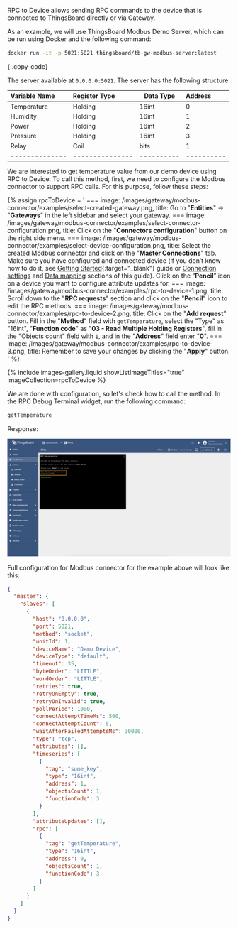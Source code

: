 RPC to Device allows sending RPC commands to the device that is connected to ThingsBoard directly 
or via Gateway.

As an example, we will use ThingsBoard Modbus Demo Server, which can be run using Docker and the following command:

```bash
docker run -it -p 5021:5021 thingsboard/tb-gw-modbus-server:latest
```
{:.copy-code}

The server available at `0.0.0.0:5021`. The server has the following structure:

| Variable Name  | Register Type   | Data Type  | Address    |
|:---------------|:----------------|------------|:-----------|
| Temperature    | Holding         | 16int      | 0          |
| Humidity       | Holding         | 16int      | 1          |
| Power          | Holding         | 16int      | 2          |
| Pressure       | Holding         | 16int      | 3          |
| Relay          | Coil            | bits       | 1          |
| -------------- | --------------- | ---------- | ---------- |

We are interested to get temperature value from our demo device using RPC to Device.
To call this method, first, we need to configure the Modbus connector to support RPC calls. For this purpose, follow
these steps:

{% assign rpcToDevice = '
    ===
        image: /images/gateway/modbus-connector/examples/select-created-gateway.png,
        title: Go to "**Entities**" → "**Gateways**" in the left sidebar and select your gateway.
    ===
        image: /images/gateway/modbus-connector/examples/select-connector-configuration.png,
        title: Click on the "**Connectors configuration**" button on the right side menu.
    ===
        image: /images/gateway/modbus-connector/examples/select-device-configuration.png,
        title: Select the created Modbus connector and click on the "**Master Connections**" tab. Make sure you have configured and connected device (if you don’t know how to do it, see [Getting Started](/docs/iot-gateway/getting-started/?connectorsCreation=modbus){:target="_blank"} guide or [Connection settings](/docs/iot-gateway/config/modbus/#connection-settings) and [Data mapping](/docs/iot-gateway/config/modbus/#data-mapping) sections of this guide). Click on the “**Pencil**” icon on a device you want to configure attribute updates for.
    ===
        image: /images/gateway/modbus-connector/examples/rpc-to-device-1.png,
        title: Scroll down to the "**RPC requests**" section and click on the "**Pencil**" icon to edit the RPC methods.
    ===
        image: /images/gateway/modbus-connector/examples/rpc-to-device-2.png,
        title: Click on the "**Add request**" button. Fill in the "**Method**" field with `getTemperature`, select the "Type" as "16int", "**Function code**" as "**03 - Read Multiple Holding Registers**", fill in the "Objects count" field with `1`, and in the "**Address**" field enter "**0**".
    ===
        image: /images/gateway/modbus-connector/examples/rpc-to-device-3.png,
        title: Remember to save your changes by clicking the "**Apply**" button.
'
%}

{% include images-gallery.liquid showListImageTitles="true" imageCollection=rpcToDevice %}

We are done with configuration, so let's check how to call the method. In the RPC Debug Terminal widget, run the 
following command:

```bash
getTemperature
```

Response:

![image](/images/gateway/modbus-connector/examples/rpc-to-device-4.png)

Full configuration for Modbus connector for the example above will look like this:

```json
{
  "master": {
    "slaves": [
      {
        "host": "0.0.0.0",
        "port": 5021,
        "method": "socket",
        "unitId": 1,
        "deviceName": "Demo Device",
        "deviceType": "default",
        "timeout": 35,
        "byteOrder": "LITTLE",
        "wordOrder": "LITTLE",
        "retries": true,
        "retryOnEmpty": true,
        "retryOnInvalid": true,
        "pollPeriod": 1000,
        "connectAttemptTimeMs": 500,
        "connectAttemptCount": 5,
        "waitAfterFailedAttemptsMs": 30000,
        "type": "tcp",
        "attributes": [],
        "timeseries": [
          {
            "tag": "some_key",
            "type": "16int",
            "address": 1,
            "objectsCount": 1,
            "functionCode": 3
          }
        ],
        "attributeUpdates": [],
        "rpc": [
          {
            "tag": "getTemperature",
            "type": "16int",
            "address": 0,
            "objectsCount": 1,
            "functionCode": 3
          }
        ]
      }
    ]
  }
}
```

